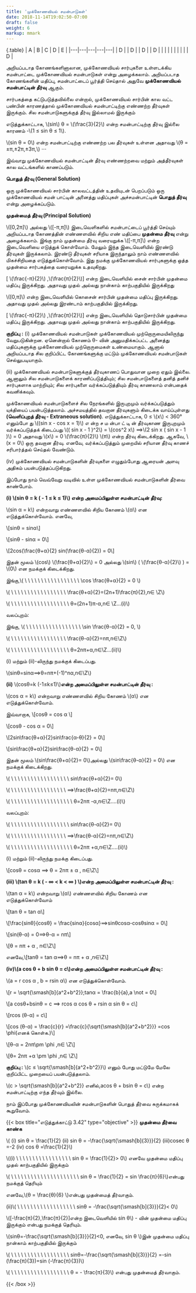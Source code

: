```yaml
---
title: 'முக்கோணவியல் சமன்பாடுகள்'
date: 2018-11-14T19:02:50-07:00
draft: false
weight: 6
markup: mmark
---
```


{.table}
| A  |  B | C  |  D | E  |
|---|---|---|---|---|
| D  |   |  D |   | D  |
| D  |   |   |   |   |
|   |   |   |   | D  |

அறியப்படாத கோணங்களினாலான, முக்கோணவியல் சார்புகளை உள்ளடக்கிய சமன்பாட்டை
முக்கோணவியல் சமன்பாடுகள் என்று அழைக்கலாம். அறியப்படாத கோணங்களின் மதிப்பு,
சமன்பாட்டைப் பூர்த்தி செய்தால் அதுவே **முக்கோணவியல் சமன்பாட்டின் தீர்வு** ஆகும்.

சார்பகத்தை கட்டுபடுத்தவில்லை என்றால், முக்கோணவியல் சார்பின் கால வட்ட பண்பின்
காரணத்தால் முக்கோணவியல் சமன்பாட்டிற்கு எண்ணற்ற தீர்வுகள் இருக்கும். சில சமன்பாடுகளுக்குத்
தீர்வு இல்லாமல் இருக்கும்

எடுத்துக்காட்டாக, \\(sin\\) θ = \\(\frac{3}{2}\\)
என்ற சமன்பாட்டிற்கு தீர்வு இல்லை காரணம் -\\(1 ≤ sin θ ≤ 1\\).


\\(sin θ = 0\\) என்ற சமன்பாட்டிற்கு எண்ணற்ற பல தீர்வுகள் உள்ளன அதாவது \\(θ = ±π,±2π,±3π,\\) ⋅⋅⋅

இவ்வாறு முக்கோணவியல் சமன்பாட்டின் தீர்வு எண்ணற்றவை மற்றும் அத்தீர்வுகள் கால
வட்டங்களில் காணப்படும்.

**பொதுத் தீர்வு (General Solution)**

ஒரு முக்கோணவியல் சார்பின் காலவட்டத்தின் உதவியுடன் பெறப்படும் ஒரு முக்கோணவியல்
சமன் பாட்டின் அனைத்து மதிப்புகள் அச்சமன்பாட்டின் **பொதுத் தீர்வு** என்று அழைக்கப்படும்.

**முதன்மைத் தீர்வு (Principal Solution)**

\\([0,2π]\\) அல்லது \\([-π,π]\\) இடைவெளிகளில் சமன்பாட்டைப் பூர்த்தி செய்யும் அறியப்படாத
கோணத்தின் எண்ணளவில் சிறிய எண் மதிப்பை **முதன்மை  தீர்வு** என்று அழைக்கலாம். இங்கு
நாம் முதன்மை தீர்வு வரையறுக்க \\([-π,π]\\) என்ற இடைவெளியை எடுத்துக் கொள்வோம். மேலும்
இந்த இடைவெளியில் இரண்டு தீர்வுகள் இருக்கலாம். இரண்டு தீர்வுகள் சரியாக இருந்தாலும் நாம்
எண்ணளவில் மிகச்சிறியதை எடுத்துக்கொள்வோம். இது நமக்கு முக்கோணவியல் சார்புகளுக்கு ஒத்த
முதன்மை சார்பகத்தை வரையறுக்க உதவுகிறது.

[ \\(\frac{-π}{2}\\) ,\\(\frac{π}{2}\\)] என்ற இடைவெளியில் சைன் சார்பின் முதன்மை மதிப்பு இருக்கிறது. அதாவது முதல்
அல்லது நான்காம் காற்பகுதியில் இருக்கிறது

\\([0,π]\\) என்ற இடைவெளியில் கொசைன் சார்பின் முதன்மை மதிப்பு இருக்கிறது. அதாவது முதல்
அல்லது இரண்டாம் காற்பகுதியில் இருக்கிறது.

[ \\(\frac{-π}{2}\\) ,\\(\frac{π}{2}\\)] என்ற இடைவெளியில் தொடுசார்பின் முதன்மை மதிப்பு இருக்கிறது. அதாவது முதல்
அல்லது நான்காம் காற்பகுதியில் இருக்கிறது.

**குறிப்பு** **:** (i) முக்கோணவியல் சமன்பாடுகள் முக்கோணவியல் முற்றொருமையிலிருந்து
வேறுபடுகின்றன.
ஏனென்றால் கோணம் θ- வின் அனுமதிக்கப்பட்ட
அனைத்து
மதிப்புகளுக்கு
முக்கோணவியல்
முற்றொருமைகள்
உண்மையாகும். ஆனால் அறியப்படாத சில குறிப்பிட்ட கோணங்களுக்கு
மட்டும் முக்கோணவியல் சமன்பாடுகள் செல்லுபடியாகும்.

(ii) முக்கோணவியல் சமன்பாடுகளுக்குத் தீர்வுகாணப் பொதுவான முறை
ஏதும் இல்லை. ஆனாலும் சில சமன்பாடுகளைக் காரணிப்படுத்தியும்; சில
சமன்பாடுகளைத் தனித் தனிச் சார்புகளாக மாற்றியும்; சில சார்புகளை
வர்க்கப்படுத்தியும் தீர்வு காணலாம் என்பதைக் கவனிக்கவும்.

முக்கோணவியல் சமன்பாடுகளைச் சில நேரங்களில் இருபுறமும் வர்க்கப்படுத்தும்
யுக்தியைப் பயன்படுத்தலாம். அச்சமயத்தில் தவறான தீர்வுகளும் கிடைக்க
வாய்ப்புள்ளது **(வெளிப்புறத்  தீர்வு - Extraneous solution)**. எடுத்துக்காட்டாக,
0 ≤ \\(x\\) < 360° எனும்போ து \\((sin x - cos x = 1)\\) எ ன்ற ச ம ன்பா ட் டி ன்
தீர்வுகாண இருபுறமும் வர்க்கப்படுத்தக் கிடைப்பது \\(( sin x - 1 )^2\\) = \\(cos^2 x\\)
 ⟹\\(2 sin x ( sin x - 1 )\\) = 0 அதாவது \\(x\\) = 0 \\(\frac{π}{2}\\) \\(π\\) என்ற தீர்வு கிடைக்கிறது.
ஆகவே, \\(x = 0\\) ஒரு தவறான தீர்வு. எனவே, வர்க்கப்படுத்தும் முறையில் சரியான
தீர்வு காணச் சரிபார்த்தல் செய்தல் வேண்டும்.

(iv) முக்கோணவியல் சமன்பாடுகளின் தீர்வுகளை எழுதும்போது ஆரையன் அளவு
அதிகம் பயன்படுத்தப்படுகிறது.

இப்போது நாம் வெவ்வேறு வடிவில் உள்ள முக்கோணவியல் சமன்பாடுகளின் தீர்வை காண்போம்.

**(i) \\(sin θ = k ( - 1 ≤ k ≤ 1)\\) என்ற அமைப்பிலுள்ள சமன்பாட்டின் தீர்வு:**

\\(sin α = k\\) என்றவாறு எண்ணளவில் சிறிய கோணம் \\(α\\) என எடுத்துக்கொள்வோம்.
எனவே,

\\\[sinθ  = sinα\\\]

\\[sinθ - sinα = 0\\]


\\[2cos(\frac{θ+α}{2} sin(\frac{θ-α}{2}) = 0\\]

இதன் மூலம் \\(cos\\) \\(\frac{θ+α}{2}\\) = 0 அல்லது  \\(sin\\) ( \\(\frac{θ-α}{2}\\) ) = \\(0\\) என நமக்குக் கிடைக்கிறது.


இங்கு,\\( \ \  \  \  \  \  \ \  \  \ \  \  \  \ \  \ \ \cos \frac{θ+α}{2} = 0 \\)

\\( \ \  \  \  \  \  \ \  \  \ \  \  \  \ \  \ \ \\frac{θ+α}{2}=(2n+1)\frac{π}{2},n∈ \Z\\)

\\( \ \  \  \  \  \  \ \  \  \ \  \  \  \ \  \ \ \ θ=(2n+1)π-α,n∈ \Z...(i)\\)

வலப்புறம்:

இங்கு, \\( \ \  \  \  \  \  \ \  \  \ \  \  \  \ \  \ \ \sin \frac{θ-α}{2} = 0, \\)

\\( \ \  \  \  \  \  \ \  \  \ \  \  \  \ \  \ \ \\frac{θ-α}{2}=nπ,n∈\Z\\)

\\( \ \  \  \  \  \  \ \  \  \ \  \  \  \ \  \ \ \ θ=2nπ+α,n∈\Z...(ii)\\)

(i) மற்றும் (ii)-லிருந்து நமக்குக் கிடைப்பது.

\\(sinθ=sinα⟹θ=nπ+(-1)^nα,n∈\Z\\) 

**(ii)** \\(cosθ=k (-1≤k≤1)\\)**என்ற அமைப்பிலுள்ள சமன்பாட்டின் தீர்வு :**

\\(cos α = k\\) என்றவாறு எண்ணளவில் சிறிய கோணம் \\(α\\) என எடுத்துக்கொள்வோம்.

இவ்வாறாக,
\\[cosθ = cos α \\]

\\[cosθ - cos α = 0\\]

\\[2sin\frac{θ+α}{2}sin\frac{α-θ}{2} = 0\\]

\\[sin\frac{θ+α}{2}sin\frac{θ-α}{2} = 0\\]

இதன் மூலம் \\(sin\frac{θ+α}{2}= 0\\)அல்லது \\(sin\frac{θ-α}{2} = 0\\) என நமக்குக் கிடைக்கிறது.

\\( \ \  \  \  \  \  \ \  \  \ \  \  \  \ \  \ \ \ sin\frac{θ+α}{2}= 0\\)

\\( \ \  \  \  \  \  \ \  \  \ \  \  \  \ \  \ \ ⟹\frac{θ+α}{2}=nπ,n∈\Z\\)

\\( \ \  \  \  \  \  \ \  \  \ \  \  \  \ \  \ \ \ \ θ=2nπ -α,n∈\Z....(i)\\)

வலப்புறம்:

\\( \ \  \  \  \  \  \ \  \  \ \  \  \  \ \  \ \ \ sin\frac{θ-α}{2}= 0\\)

\\( \ \  \  \  \  \  \ \  \  \ \  \  \  \ \  \ \ ⟹\frac{θ-α}{2}=nπ,n∈\Z\\)

\\( \ \  \  \  \  \  \ \  \  \ \  \  \  \ \  \ \ \ \ θ=2nπ +α,n∈\Z....(ii)\\)

(i) மற்றும் (ii)-லிருந்து நமக்கு கிடைப்பது.

\\[cosθ = cosα ⟹ θ = 2nπ ± α , n∈\Z\\]

**(iii) \\(tan θ = k ( - ∞ < k < ∞ ) \\)என்ற அமைப்பிலுள்ள சமன்பாட்டின் தீர்வு :**

\\(tan α = k\\) என்றவாறு \\(α\\) எண்ணளவில் சிறிய கோணம் என எடுத்துக்கொள்வோம்

\\[tan θ = tan α\\]

\\[\frac{sinθ}{cosθ} = \frac{sinα}{cosα}⟹sinθcosα-cosθsinα = 0\\]

\\[sin(θ-α) = 0⟹θ-α = nπ\\]

\\[θ = nπ + α , n∈\Z\\]

எனவே,\\[tanθ = tan α⟹θ = nπ + α ,n∈\Z\\]

**(iv)\\(a cos θ + b sin θ = c\\)என்ற அமைப்பிலுள்ள சமன்பாட்டின் தீர்வு :**

\\(a = r cos α , b = rsin α\\) என எடுத்துக்கொள்வோம்.

\\[r = \sqrt{\smash[b]{a^2+b^2}};tanα = \frac{b}{a},a \not = 0\\]

\\[a cosθ+bsinθ = c ⟹ rcos α cos θ + rsin α sin θ = c\\]

\\[rcos (θ-α) = c\\]

\\[cos (θ-α) = \frac{c}{r} =\frac{c}{\sqrt{\smash[b]{a^2+b^2}}} =cos \phi(எனக் கொள்க.)\\]

\\[θ-α = 2nπ\pm \phi ,n∈ \Z\\]

\\[θ= 2nπ +α \pm \phi ,n∈ \Z\\]

**குறிப்பு :** \\(c ≤ \sqrt{\smash[b]{a^2+b^2}}\\)  எனும் போது மட்டுமே மேலே குறிப்பிட்ட முறையைப் பயன்படுத்தலாம்.

\\(c > \sqrt{\smash[b]{a^2+b^2}} எனில்,acos θ + bsin θ = c\\) என்ற சமன்பாட்டிற்கு எந்த தீர்வும் இல்லை.

நாம் இப்போது முக்கோணவியலின் சமன்பாடுகளின் பொதுத் தீர்வை சுருக்கமாகக் கூறுவோம்.


{{< box title="எடுத்துக்காட்டு 3.42" type="objective" >}}
**முதன்மை தீர்வை காண்க**

\\( (i) sin θ = \frac{1}{2}  (ii) sin θ = -\frac{\sqrt{\smash[b]{3}}}{2} (iii)cosec θ =-2 (iv) cos θ =\frac{1}{2}\\)

\\((i) \ \  \  \  \ \ \  \  \ \  \  \  \ \  \ \ \ sin θ = \frac{1}{2}> 0\\) எனவே முதன்மை மதிப்பு முதல் காற்பகுதியில் இருக்கும்

\\( \ \  \  \  \ \ \ \  \  \ \  \  \ \  \  \  \ \  \ \ \ sin θ = \frac{1}{2} = sin \frac{π}{6}\\)என்பது நமக்குத் தெரியும்
 
எனவே,\\(θ = \frac{θ}{6} \\)என்பது முதன்மைத் தீர்வாகும்.

(ii)\\( \ \  \  \  \  \  \ \  \  \ \  \  \  \ \  \ \ \ sinθ = -\frac{\sqrt{\smash[b]{3}}}{2}< 0\\)

\\([-\frac{π}{2},\frac{π}{2}]என்ற இடைவெளியில் sin θ\\) - வின் முதன்மை மதிப்பு இருக்கும் என்பது நமக்குத் தெரியும்.

\\(sinθ=-\frac{\sqrt{\smash[b]{3}}}{2}<0, எனவே, sin θ \\)இன் முதன்மை மதிப்பு நான்காம் காற்பகுதியில் இருக்கும்

\\( \ \  \  \  \  \  \ \  \  \ \  \  \  \ \  \ \ \ sinθ=-\frac{\sqrt{\smash[b]{3}}}{2} =-sin (\frac{π}{3})=sin (-\frac{π}{3})\\) 

\\( \ \  \  \  \  \  \ \  \  \ \  \  \  \ \  \ \ \ θ = - \frac{π}{3}\\) என்பது முதன்மைத் தீர்வாகும்.


{{< /box >}}


